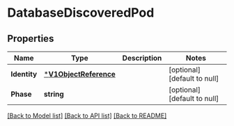 # DatabaseDiscoveredPod

## Properties
Name | Type | Description | Notes
------------ | ------------- | ------------- | -------------
**Identity** | [***V1ObjectReference**](v1.ObjectReference.md) |  | [optional] [default to null]
**Phase** | **string** |  | [optional] [default to null]

[[Back to Model list]](../README.md#documentation-for-models) [[Back to API list]](../README.md#documentation-for-api-endpoints) [[Back to README]](../README.md)

